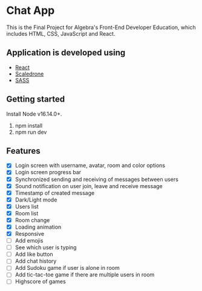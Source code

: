 # Chat App

This is the Final Project for Algebra's Front-End Developer Education, which includes HTML, CSS, JavaScript and React.

## Application is developed using

- [React](https://react.dev/)
- [Scaledrone](https://www.scaledrone.com/)
- [SASS](https://sass-lang.com/)

## Getting started

Install Node v16.14.0+.

1. npm install
2. npm run dev

## Features

- [x] Login screen with username, avatar, room and color options
- [x] Login screen progress bar
- [x] Synchronized sending and receiving of messages between users
- [x] Sound notification on user join, leave and receive message
- [x] Timestamp of created message
- [x] Dark/Light mode
- [x] Users list
- [x] Room list
- [x] Room change
- [x] Loading animation
- [x] Responsive
- [ ] Add emojis
- [ ] See which user is typing
- [ ] Add like button
- [ ] Add chat history
- [ ] Add Sudoku game if user is alone in room
- [ ] Add tic-tac-toe game if there are multiple users in room
- [ ] Highscore of games
